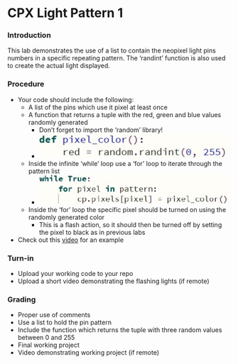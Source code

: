 # CPX Light Pattern 1

### Introduction
This lab demonstrates the use of a list to contain the neopixel light pins numbers in a specific
repeating pattern. The ‘randint’ function is also used to create the actual light displayed.

### Procedure
- Your code should include the following:
  - A list of the pins which use it pixel at least once
  - A function that returns a tuple with the red, green and blue values randomly generated
    - Don’t forget to import the ‘random’ library!
    - ![lp1](lp1.jpg)
  - Inside the infinite ‘while’ loop use a ‘for’ loop to iterate through the pattern list
    - ![lp2](lp2.jpg)
  - Inside the ‘for’ loop the specific pixel should be turned on using the randomly
generated color
    - This is a flash action, so it should then be turned off by setting the pixel to black as in previous labs
- Check out this [video](https://www.youtube.com/watch?v=x3wbuOWgZCg) for an example

### Turn-in
- Upload your working code to your repo
- Upload a short video demonstrating the flashing lights (if remote)

### Grading
- Proper use of comments
- Use a list to hold the pin pattern
- Include the function which returns the tuple with three random values between 0 and 255
- Final working project
- Video demonstrating working project (if remote)

